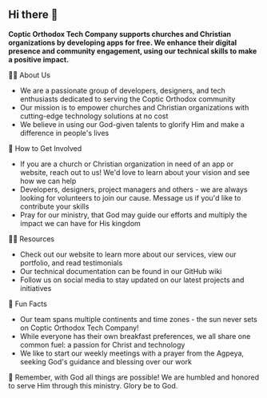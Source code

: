 ## Hi there 👋

**Coptic Orthodox Tech Company supports churches and Christian organizations by developing apps for free. We enhance their digital presence and community engagement, using our technical skills to make a positive impact.**

🙋‍♀️ About Us
- We are a passionate group of developers, designers, and tech enthusiasts dedicated to serving the Coptic Orthodox community
- Our mission is to empower churches and Christian organizations with cutting-edge technology solutions at no cost
- We believe in using our God-given talents to glorify Him and make a difference in people's lives

🌈 How to Get Involved  
- If you are a church or Christian organization in need of an app or website, reach out to us! We'd love to learn about your vision and see how we can help
- Developers, designers, project managers and others - we are always looking for volunteers to join our cause. Message us if you'd like to contribute your skills
- Pray for our ministry, that God may guide our efforts and multiply the impact we can have for His kingdom

👩‍💻 Resources
- Check out our website to learn more about our services, view our portfolio, and read testimonials 
- Our technical documentation can be found in our GitHub wiki 
- Follow us on social media to stay updated on our latest projects and initiatives

🍿 Fun Facts 
- Our team spans multiple continents and time zones - the sun never sets on Coptic Orthodox Tech Company!
- While everyone has their own breakfast preferences, we all share one common fuel: a passion for Christ and technology
- We like to start our weekly meetings with a prayer from the Agpeya, seeking God's guidance and blessing over our work

🧙 Remember, with God all things are possible! We are humbled and honored to serve Him through this ministry. Glory be to God.
